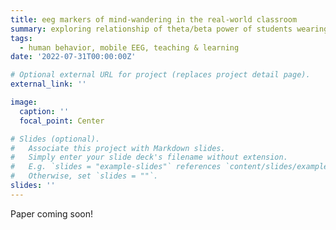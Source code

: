 ```yaml
---
title: eeg markers of mind-wandering in the real-world classroom
summary: exploring relationship of theta/beta power of students wearing a mobile EEG headset during class
tags:
  - human behavior, mobile EEG, teaching & learning
date: '2022-07-31T00:00:00Z'

# Optional external URL for project (replaces project detail page).
external_link: ''

image:
  caption: ''
  focal_point: Center

# Slides (optional).
#   Associate this project with Markdown slides.
#   Simply enter your slide deck's filename without extension.
#   E.g. `slides = "example-slides"` references `content/slides/example-slides.md`.
#   Otherwise, set `slides = ""`.
slides: ''
---
```


Paper coming soon! 